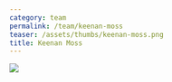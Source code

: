 ```yaml
---
category: team
permalink: /team/keenan-moss
teaser: /assets/thumbs/keenan-moss.png
title: Keenan Moss
---
```


<img src="/assets/img/keenan-moss.png" />
